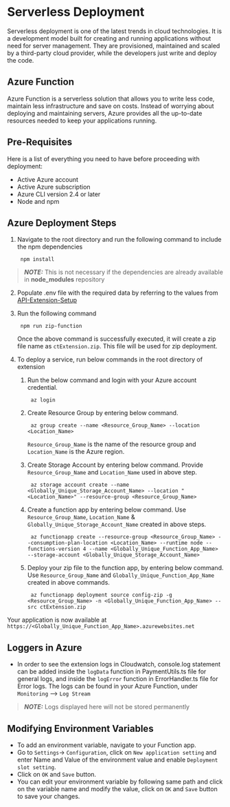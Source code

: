 # Serverless Deployment

Serverless deployment is one of the latest trends in cloud technologies. It is a development model built for creating and running applications without need for server management. They are provisioned, maintained and scaled by a third-party cloud provider, while the developers just write and deploy the code.

## Azure Function

Azure Function is a serverless solution that allows you to write less code, maintain less infrastructure and save on costs. Instead of worrying about deploying and maintaining servers, Azure provides all the up-to-date resources needed to keep your applications running.

## Pre-Requisites

Here is a list of everything you need to have before proceeding with deployment:

- Active Azure account
- Active Azure subscription
- Azure CLI version 2.4 or later
- Node and npm

## Azure Deployment Steps

1.  Navigate to the root directory and run the following command to include the npm dependencies

         npm install

> **_NOTE:_** This is not necessary if the dependencies are already available in <b>node_modules</b> repository

2.  Populate .env file with the required data by referring to the values from [API-Extension-Setup](API-Extension-Setup.md#configuration)

3.  Run the following command

         npm run zip-function

    Once the above command is successfully executed, it will create a zip file name as `ctExtension.zip`. This file will be used for zip deployment.

4.  To deploy a service, run below commands in the root directory of extension

    1.  Run the below command and login with your Azure account credential.

             az login

    2.  Create Resource Group by entering below command.

             az group create --name <Resource_Group_Name> --location <Location_Name>

        `Resource_Group_Name` is the name of the resource group and `Location_Name` is the Azure region.

    3.  Create Storage Account by entering below command. Provide `Resource_Group_Name` and `Location_Name` used in above step.

             az storage account create --name <Globally_Unique_Storage_Account_Name> --location "<Location_Name>" --resource-group <Resource_Group_Name>

    4.  Create a function app by entering below command. Use `Resource_Group_Name`, `Location_Name` & `Globally_Unique_Storage_Account_Name` created in above steps.

             az functionapp create --resource-group <Resource_Group_Name> --consumption-plan-location <Location_Name> --runtime node --functions-version 4 --name <Globally_Unique_Function_App_Name> --storage-account <Globally_Unique_Storage_Account_Name>

    5.  Deploy your zip file to the function app, by entering below command. Use `Resource_Group_Name` and `Globally_Unique_Function_App_Name` created in above commands.

             az functionapp deployment source config-zip -g <Resource_Group_Name> -n <Globally_Unique_Function_App_Name> --src ctExtension.zip

Your application is now available at `https://<Globally_Unique_Function_App_Name>.azurewebsites.net`

## Loggers in Azure

- In order to see the extension logs in Cloudwatch, console.log statement can be added inside the `logData` function in PaymentUtils.ts file for general logs, and inside the `logError` function in ErrorHandler.ts file for Error logs. The logs can be found in your Azure Function, under `Monitoring` --> `Log Stream`
> **_NOTE:_** Logs displayed here will not be stored permanently

## Modifying Environment Variables

- To add an environment variable, navigate to your Function app.
- Go to `Settings`-> `Configuration`, click on `New application setting` and enter Name and Value of the environment value and enable `Deployment slot setting`.
- Click on `OK` and `Save` button.
- You can edit your environment variable by following same path and click on the variable name and modify the value, click on `OK` and `Save` button to save your changes.